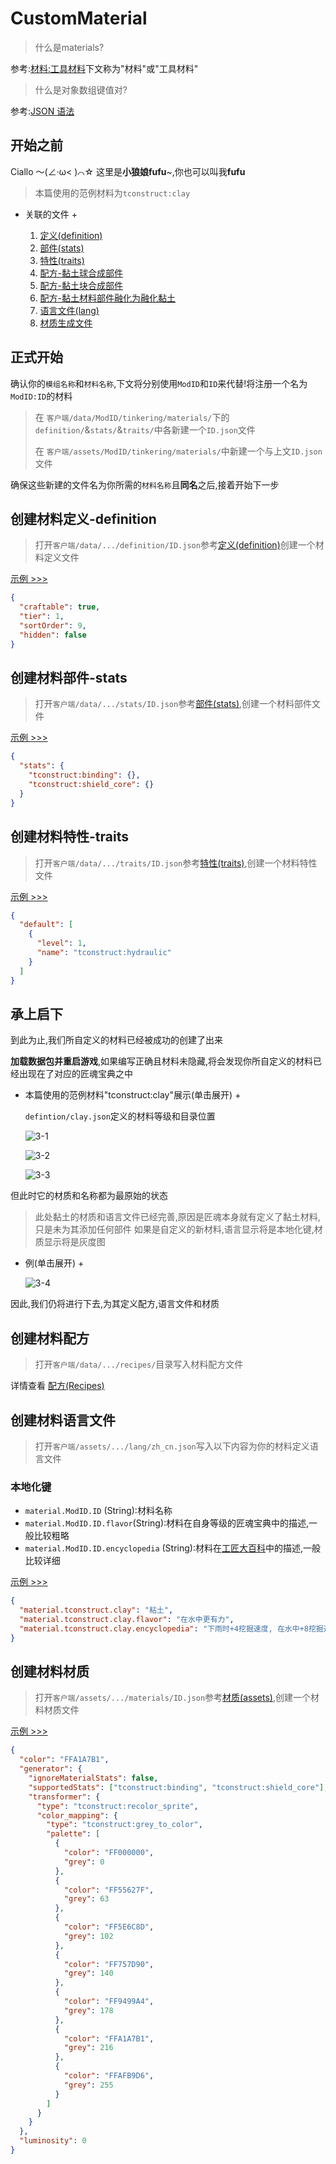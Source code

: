 # CustomMaterial

> 什么是materials?

参考:[材料:工具材料](https://www.mcmod.cn/item/list/3725-1-1016623.html)下文称为"材料"或"工具材料"

> 什么是对象数组键值对?

参考:[JSON 语法](https://www.runoob.com/json/json-syntax.html)

## 开始之前

Ciallo ～(∠·ω< )⌒☆ 这里是**小狼娘fufu**~,你也可以叫我**fufu**

> 本篇使用的范例材料为`tconstruct:clay`

+ 关联的文件 +

	1. [定义(definition)](https://github.com/LitterWolf-fufu/Tconstruct-3-Custom-Tutorials/tree/main/Packs/data/tconstruct/tinkering/materials/definition/clay.json)
	2. [部件(stats)](https://github.com/LitterWolf-fufu/Tconstruct-3-Custom-Tutorials/tree/main/Packs/data/tconstruct/tinkering/materials/stats/clay.json)
	3. [特性(traits)](https://github.com/LitterWolf-fufu/Tconstruct-3-Custom-Tutorials/tree/main/Packs/data/tconstruct/tinkering/materials/traits/clay.json)
	4. [配方-黏土球合成部件](https://github.com/LitterWolf-fufu/Tconstruct-3-Custom-Tutorials/tree/main/Packs/data/tconstruct/tinkering/materials/clay_ball.json)
	5. [配方-黏土块合成部件](https://github.com/LitterWolf-fufu/Tconstruct-3-Custom-Tutorials/tree/main/Packs/data/tconstruct/tinkering/materials/clay.json)
	6. [配方-黏土材料部件融化为融化黏土](https://github.com/LitterWolf-fufu/Tconstruct-3-Custom-Tutorials/tree/main/Packs/data/tconstruct/tinkering/materials/melting.json)
	7. [语言文件(lang)](https://github.com/LitterWolf-fufu/Tconstruct-3-Custom-Tutorials/tree/main/Packs/assets/lang/lang/zh_cn.json)
	8. [材质生成文件](https://github.com/LitterWolf-fufu/Tconstruct-3-Custom-Tutorials/tree/main/Packs/assets/tconstruct/tinkering/materials/clay.json)

## 正式开始

确认你的`模组名称`和`材料名称`,下文将分别使用`ModID`和`ID`来代替!将注册一个名为`ModID:ID`的材料

> 在 `客户端/data/ModID/tinkering/materials/`下的`definition/`&`stats/`&`traits/`中各新建一个`ID.json`文件
>
> 在 `客户端/assets/ModID/tinkering/materials/`中新建一个与上文`ID.json`文件

确保这些新建的文件名为你所需的`材料名称`且**同名**之后,接着开始下一步

## 创建材料定义-**definition**

> 打开`客户端/data/.../definition/ID.json`参考[定义(definition)](definition.md)创建一个材料定义文件

[示例 >>>](https://github.com/LitterWolf-fufu/Tconstruct-3-Custom-Tutorials/tree/main/Packs/data/tconstruct/tinkering/materials/definition/clay.json)

```json
{
  "craftable": true,
  "tier": 1,
  "sortOrder": 9,
  "hidden": false
}
```

## 创建材料部件-**stats**

> 打开`客户端/data/.../stats/ID.json`参考[部件(stats)](stats.md),创建一个材料部件文件

[示例 >>>](https://github.com/LitterWolf-fufu/Tconstruct-3-Custom-Tutorials/tree/main/Packs/data/tconstruct/tinkering/materials/stats/clay.json)

```json
{
  "stats": {
    "tconstruct:binding": {},
    "tconstruct:shield_core": {}
  }
}
```

## 创建材料特性-**traits**

> 打开`客户端/data/.../traits/ID.json`参考[特性(traits)](traits.md),创建一个材料特性文件

[示例 >>>](https://github.com/LitterWolf-fufu/Tconstruct-3-Custom-Tutorials/tree/main/Packs/data/tconstruct/tinkering/materials/traits/clay.json)

```json
{
  "default": [
    {
      "level": 1,
      "name": "tconstruct:hydraulic"
    }
  ]
}
```

## 承上启下

到此为止,我们所自定义的材料已经被成功的创建了出来

**加载数据包并重启游戏**,如果编写正确且材料未隐藏,将会发现你所自定义的材料已经出现在了对应的匠魂宝典之中

+ 本篇使用的范例材料"tconstruct:clay"展示(单击展开) +

    `defintion/clay.json`定义的材料等级和目录位置
    
    ![3-1](assets/3-1.png)
  
    ![3-2](assets/3-2.png)

    ![3-3](assets/3-3.png)

但此时它的材质和名称都为最原始的状态

> 此处黏土的材质和语言文件已经完善,原因是匠魂本身就有定义了黏土材料,只是未为其添加任何部件
> 如果是自定义的新材料,语言显示将是本地化键,材质显示将是灰度图

+ 例(单击展开) +

    ![3-4](assets/3-4.png)

因此,我们仍将进行下去,为其定义配方,语言文件和材质

## 创建材料配方

> 打开`客户端/data/.../recipes/`目录写入材料配方文件

详情查看 [配方(Recipes)](CustomRecipes.md)

## 创建材料语言文件

> 打开`客户端/assets/.../lang/zh_cn.json`写入以下内容为你的材料定义语言文件

### 本地化键

* `material.ModID.ID` (String):材料名称
* `material.ModID.ID.flavor`(String):材料在自身等级的匠魂宝典中的描述,一般比较粗略
* `material.ModID.ID.encyclopedia` (String):材料在[工匠大百科](https://www.mcmod.cn/item/637075.html)中的描述,一般比较详细

[示例 >>>](https://github.com/LitterWolf-fufu/Tconstruct-3-Custom-Tutorials/tree/main/Packs/assets/lang/lang/zh_cn.json)

```json
{
  "material.tconstruct.clay": "粘土",
  "material.tconstruct.clay.flavor": "在水中更有力",
  "material.tconstruct.clay.encyclopedia": "下雨时+4挖掘速度, 在水中+8挖掘速度"
}
```

## 创建材料材质

> 打开`客户端/assets/.../materials/ID.json`参考[材质(assets)](assets.md),创建一个材料材质文件

[示例 >>>](https://github.com/LitterWolf-fufu/Tconstruct-3-Custom-Tutorials/tree/main/Packs/assets/tconstruct/tinkering/materials/clay.json)

```json
{
  "color": "FFA1A7B1",
  "generator": {
    "ignoreMaterialStats": false,
    "supportedStats": ["tconstruct:binding", "tconstruct:shield_core"],
    "transformer": {
      "type": "tconstruct:recolor_sprite",
      "color_mapping": {
        "type": "tconstruct:grey_to_color",
        "palette": [
          {
            "color": "FF000000",
            "grey": 0
          },
          {
            "color": "FF55627F",
            "grey": 63
          },
          {
            "color": "FF5E6C8D",
            "grey": 102
          },
          {
            "color": "FF757D90",
            "grey": 140
          },
          {
            "color": "FF9499A4",
            "grey": 178
          },
          {
            "color": "FFA1A7B1",
            "grey": 216
          },
          {
            "color": "FFAFB9D6",
            "grey": 255
          }
        ]
      }
    }
  },
  "luminosity": 0
}
```
